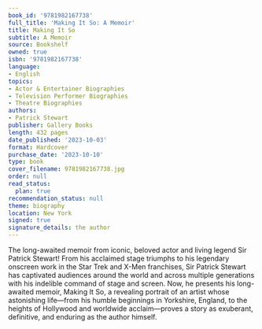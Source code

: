 ```yaml
---
book_id: '9781982167738'
full_title: 'Making It So: A Memoir'
title: Making It So
subtitle: A Memoir
source: Bookshelf
owned: true
isbn: '9781982167738'
language:
- English
topics:
- Actor & Entertainer Biographies
- Television Performer Biographies
- Theatre Biographies
authors:
- Patrick Stewart
publisher: Gallery Books
length: 432 pages
date_published: '2023-10-03'
format: Hardcover
purchase_date: '2023-10-10'
type: book
cover_filename: 9781982167738.jpg
order: null
read_status:
  plan: true
recommendation_status: null
theme: biography
location: New York
signed: true
signature_details: the author
---
```

The long-awaited memoir from iconic, beloved actor and living legend Sir Patrick Stewart! From his acclaimed stage triumphs to his legendary onscreen work in the Star Trek and X-Men franchises, Sir Patrick Stewart has captivated audiences around the world and across multiple generations with his indelible command of stage and screen. Now, he presents his long-awaited memoir, Making It So, a revealing portrait of an artist whose astonishing life—from his humble beginnings in Yorkshire, England, to the heights of Hollywood and worldwide acclaim—proves a story as exuberant, definitive, and enduring as the author himself.

